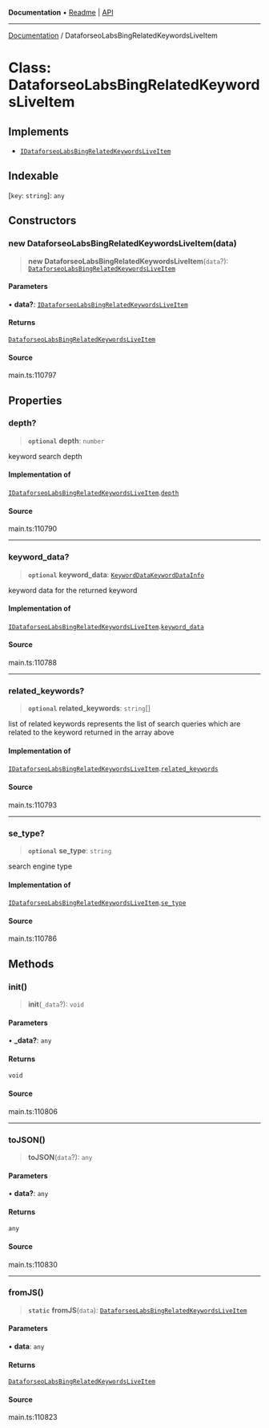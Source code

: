 **Documentation** • [Readme](../README.md) \| [API](../globals.md)

***

[Documentation](../README.md) / DataforseoLabsBingRelatedKeywordsLiveItem

# Class: DataforseoLabsBingRelatedKeywordsLiveItem

## Implements

- [`IDataforseoLabsBingRelatedKeywordsLiveItem`](../interfaces/IDataforseoLabsBingRelatedKeywordsLiveItem.md)

## Indexable

 \[`key`: `string`\]: `any`

## Constructors

### new DataforseoLabsBingRelatedKeywordsLiveItem(data)

> **new DataforseoLabsBingRelatedKeywordsLiveItem**(`data`?): [`DataforseoLabsBingRelatedKeywordsLiveItem`](DataforseoLabsBingRelatedKeywordsLiveItem.md)

#### Parameters

• **data?**: [`IDataforseoLabsBingRelatedKeywordsLiveItem`](../interfaces/IDataforseoLabsBingRelatedKeywordsLiveItem.md)

#### Returns

[`DataforseoLabsBingRelatedKeywordsLiveItem`](DataforseoLabsBingRelatedKeywordsLiveItem.md)

#### Source

main.ts:110797

## Properties

### depth?

> **`optional`** **depth**: `number`

keyword search depth

#### Implementation of

[`IDataforseoLabsBingRelatedKeywordsLiveItem`](../interfaces/IDataforseoLabsBingRelatedKeywordsLiveItem.md).[`depth`](../interfaces/IDataforseoLabsBingRelatedKeywordsLiveItem.md#depth)

#### Source

main.ts:110790

***

### keyword\_data?

> **`optional`** **keyword\_data**: [`KeywordDataKeywordDataInfo`](KeywordDataKeywordDataInfo.md)

keyword data for the returned keyword

#### Implementation of

[`IDataforseoLabsBingRelatedKeywordsLiveItem`](../interfaces/IDataforseoLabsBingRelatedKeywordsLiveItem.md).[`keyword_data`](../interfaces/IDataforseoLabsBingRelatedKeywordsLiveItem.md#keyword_data)

#### Source

main.ts:110788

***

### related\_keywords?

> **`optional`** **related\_keywords**: `string`[]

list of related keywords
represents the list of search queries which are related to the keyword returned in the array above

#### Implementation of

[`IDataforseoLabsBingRelatedKeywordsLiveItem`](../interfaces/IDataforseoLabsBingRelatedKeywordsLiveItem.md).[`related_keywords`](../interfaces/IDataforseoLabsBingRelatedKeywordsLiveItem.md#related_keywords)

#### Source

main.ts:110793

***

### se\_type?

> **`optional`** **se\_type**: `string`

search engine type

#### Implementation of

[`IDataforseoLabsBingRelatedKeywordsLiveItem`](../interfaces/IDataforseoLabsBingRelatedKeywordsLiveItem.md).[`se_type`](../interfaces/IDataforseoLabsBingRelatedKeywordsLiveItem.md#se_type)

#### Source

main.ts:110786

## Methods

### init()

> **init**(`_data`?): `void`

#### Parameters

• **\_data?**: `any`

#### Returns

`void`

#### Source

main.ts:110806

***

### toJSON()

> **toJSON**(`data`?): `any`

#### Parameters

• **data?**: `any`

#### Returns

`any`

#### Source

main.ts:110830

***

### fromJS()

> **`static`** **fromJS**(`data`): [`DataforseoLabsBingRelatedKeywordsLiveItem`](DataforseoLabsBingRelatedKeywordsLiveItem.md)

#### Parameters

• **data**: `any`

#### Returns

[`DataforseoLabsBingRelatedKeywordsLiveItem`](DataforseoLabsBingRelatedKeywordsLiveItem.md)

#### Source

main.ts:110823
